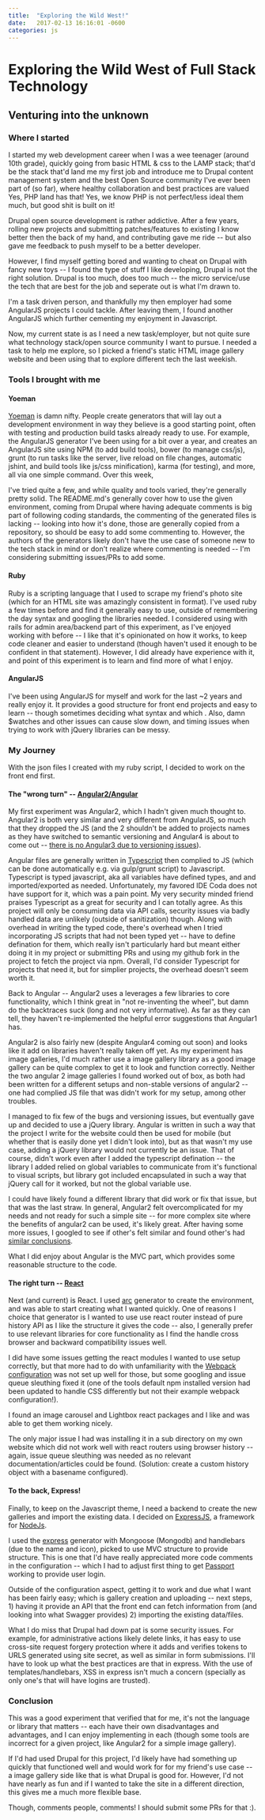 ```yaml
---
title:  "Exploring the Wild West!"
date:   2017-02-13 16:16:01 -0600
categories: js
---
```


# Exploring the Wild West of Full Stack Technology 

## Venturing into the unknown

### Where I started

I started my web development career when I was a wee teenager (around 10th grade), quickly going from basic HTML & css to the LAMP stack; that'd be the stack that'd land me my first job and introduce me to Drupal content management system and the best Open Source community I've ever been part of (so far), where healthy collaboration and best practices are valued Yes, PHP land has that! Yes, we know PHP is not perfect/less ideal them much, but good shit is built on it!

Drupal open source development is rather addictive. After a few years, rolling new projects and submitting patches/features to existing I know better then the back of my hand, and contributing gave me ride -- but also gave me feedback to push myself to be a better developer.

However, I find myself getting bored and wanting to cheat on Drupal with fancy new toys -- I found the type of stuff I like developing, Drupal is not the right solution. Drupal is too much, does too much -- the micro service/use the tech that are best for the job and seperate out is what I'm drawn to.

I'm a task driven person, and thankfully my then employer had some AngularJS projects I could tackle. After leaving them, I found another AngularJS which further cementing my enjoyment in Javascript.

Now, my current state is as I need a new task/employer, but not quite sure what technology stack/open source community I want to pursue. I needed a task to help me explore, so I picked a friend's static HTML image gallery website and been using that to explore different tech the last weekish.

### Tools I brought with me

#### Yoeman

[Yoeman](http://yeoman.io/) is damn nifty. People create generators that will lay out a development environment in way they believe is a good starting point, often with testing and production build tasks already ready to use. For example, the AngularJS generator I've been using for a bit over a year, and creates an AngularJS site using NPM (to add build tools), bower (to manage css/js), grunt (to run tasks like the server, live reload on file changes, automatic jshint, and build tools like js/css minification), karma (for testing), and more, all via one simple command. Over this week, 

I've tried quite a few, and while quality and tools varied, they're generally pretty solid. The README.md's generally cover how to use the given environment, coming from Drupal where having adequate comments is big part of following coding standards, the commenting of the generated files is lacking -- looking into how it's done, those are generally copied from a repository, so should be easy to add some commenting to. However, the authors of the generators likely don't have the use case of someone new to the tech stack in mind or don't realize where commenting is needed -- I'm considering submitting issues/PRs to add some.


#### Ruby

Ruby is a scripting language that I used to scrape my friend's photo site (which for an HTML site was amazingly consistent in format). I've used ruby a few times before and find it generally easy to use, outside of remembering the day syntax and googling the libraries needed. I considered using with rails for admin area/backend part of this experiment, as I've enjoyed working with before -- I like that it's opinionated on how it works, to  keep code cleaner and easier to understand (though haven't used it enough to be confident in that statement). However, I did already have experience with it, and point of this experiment is to learn and find more of what I enjoy. 


#### AngularJS

I've been using AngularJS for myself and work for the last ~2 years and really enjoy it. It provides a good structure for front end projects and easy to learn -- though sometimes deciding what syntax and which . Also, damn $watches and other issues can cause slow down, and timing issues when trying to work with jQuery libraries can be messy.

### My Journey

With the json files I created with my ruby script, I decided to work on the front end first. 

#### The "wrong turn" -- [Angular2/Angular](https://angular.io/)

My first experiment was Angular2, which I hadn't given much thought to. Angular2 is both very similar and very different from AngularJS, so much that they dropped the JS (and the 2 shouldn't be added to projects names as they have switched to semantic versioning and Angular4 is about to come out -- [there is no Angular3 due to versioning issues](http://angularjs.blogspot.com/2016/12/ok-let-me-explain-its-going-to-be.html)). 

Angular files are generally written in [Typescript](https://www.typescriptlang.org/) then complied to JS (which can be done automatically e.g. via gulp/grunt script) to Javascript. Typescript is typed javascript, aka all variables have defined types, and and imported/exported as needed. Unfortunately, my favored IDE Coda does not have support for it, which was a pain point. My very security minded friend praises Typescript as a great for security and I can totally agree. As this project will only be consuming data via API calls, security issues via badly handled data are unlikely (outside of sanitization) though. Along with overhead in writing the typed code, there's overhead when I tried incorporating JS scripts that had not been typed yet -- have to define defination for them, which really isn't particularly hard but meant either doing it in my project or submitting PRs and using my github fork in the project to fetch the project via npm. Overall, I'd consider Typescript for projects that need it, but for simplier projects, the overhead doesn't seem worth it.

Back to Angular -- Angular2 uses a leverages a few libraries to core functionality, which I think great in "not re-inventing the wheel", but damn do the backtraces suck (long and not very informative). As far as they can tell, they haven't re-implemented the helpful error suggestions that Angular1 has.

Angular2 is also fairly new (despite Angular4 coming out soon) and looks like it add on libraries haven't really taken off yet. As my experiment has image galleries, I'd much rather use a image gallery library as a good image gallery can be quite complex to get it to look and function correctly. Neither the two angular 2 image galleries I found worked out of box, as both had been written for a different setups and non-stable versions of angular2 -- one had complied JS file that was didn't work for my setup, among other troubles. 

I managed to fix few of the bugs and versioning issues, but eventually gave up and decided to use a jQuery library. Angular is written in such a way that the project I write for the website could then be used for mobile (but whether that is easily done yet I didn't look into), but as that wasn't my use case, adding a jQuery library would not currently be an issue. That of course, didn't work even after I added the typescript defination -- the library I added relied on global variables to communicate from it's functional to visual scripts, but library got included encapsulated in such a way that jQuery call for it worked, but not the global variable use. 

I could have likely found a different library that did work or fix that issue, but that was the last straw.  In general, Angular2 felt overcomplicated for my needs and not ready for such a simple site -- for more complex site where the benefits of angular2 can be used, it's likely great.  After having some more issues, I googled to see if other's felt similar and found other's had [similar conclusions](https://news.ycombinator.com/item?id=13081833).

What I did enjoy about Angular is the MVC part, which provides some reasonable structure to the code. 

#### The right turn -- [React](https://facebook.github.io/react/)

Next (and current) is React. I used [arc](https://www.npmjs.com/package/generator-arc) generator to create the environment, and was able to start creating what I wanted quickly. One of reasons I choice that generator is I wanted to use use react router instead of pure history API as I like the structure it gives the code -- also, I generally prefer to use relevant libraries for core functionality as I find the handle cross browser and backward compatibility issues well.

I did have some issues getting the react modules I wanted to use setup correctly, but that more had to do with unfamiliarity with the [Webpack configuration](https://webpack.github.io/) was not set up well for those, but some googling and issue queue sleuthing fixed it (one of the tools default npm installed version had been updated to handle CSS differently but not their example webpack configuration!).

I found an image carousel and Lightbox react packages and I like and was able to get them working nicely.

The only major issue I had was installing it in a sub directory on my own website which did not work well with react routers using browser history -- again, issue queue sleuthing was needed as no relevant documentation/articles could be found. (Solution: create a custom history object with a basename configured).


#### To the back, Express!

Finally, to keep on the Javascript theme, I need a backend to create the new galleries and import the existing data. I decided on [ExpressJS](http://expressjs.com/), a framework for [NodeJs](https://nodejs.org/en/). 

I used the [express](https://github.com/petecoop/generator-express) generator with Mongoose (Mongodb) and handlebars (due to the name and icon), picked to use MVC structure to provide structure. This is one that I'd have really appreciated more code comments in the configuration -- which I had to adjust first thing to get [Passport](http://passportjs.org/) working to provide user login. 

Outside of the configuration aspect, getting it to work and due what I want has been fairly easy; which is gallery creation and uploading -- next steps, 1) having it provide an API that the front end can fetch information from (and looking into what Swagger provides) 2) importing the existing data/files. 

What I do miss that Drupal had down pat is some security issues. For example, for administrative actions likely delete links, it has easy to use cross-site request forgery protection where it adds and verifies tokens to URLS generated using site secret, as well as similar in form submissions. I'll have to look up what the best practices are that in express. With the use of templates/handlebars, XSS in express isn't much a concern (specially as only one's that will have logins are trusted). 


### Conclusion

This was a good experiment that verified that for me, it's not the language or library that matters -- each have their own disadvantages and advantages, and I can enjoy implementing in each (though some tools are incorrect for a given project, like Angular2 for a simple image gallery). 

If I'd had used Drupal for this project, I'd likely have had something up quickly that functioned well and would work for for my friend's use case -- a image gallery side like that is what Drupal is good for. However, I'd not have nearly as fun and if I wanted to take the site in a different direction, this gives me a much more flexible base. 

Though, comments people, comments! I should submit some PRs for that :).
